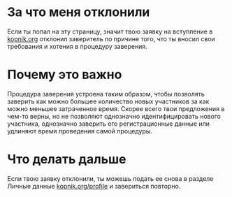 # За что меня отклонили

Если ты попал на эту страницу, значит твою заявку на вступление в [kopnik.org](www.kopnik.org) отклонил заверитель по причине того, что ты вносил свои требования и хотения в процедуру заверения. 

# Почему это важно

Процедура заверения устроена таким образом, чтобы позволять заверить как можно большее количество новых участников за как можно меньшее затраченное время. Скорее всего твои предложения в чем-то верны, но не позволяют однозначно идентифицировать нового участника, однозначно заверить его регистрационные данные или удлиняют время проведения самой процедуры.

# Что делать дальше

Если твою заявку отклонили, ты можешь подать ее снова в разделе Личные данные [kopnik.org/profile](www.kopnik.org/profile) и завериться повторно.

